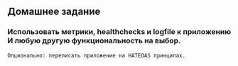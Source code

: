 ## Домашнее задание
### Использовать метрики, healthchecks и logfile к приложению И любую другую функциональность на выбор.
    
    Опционально: переписать приложение на HATEOAS принципах.
    